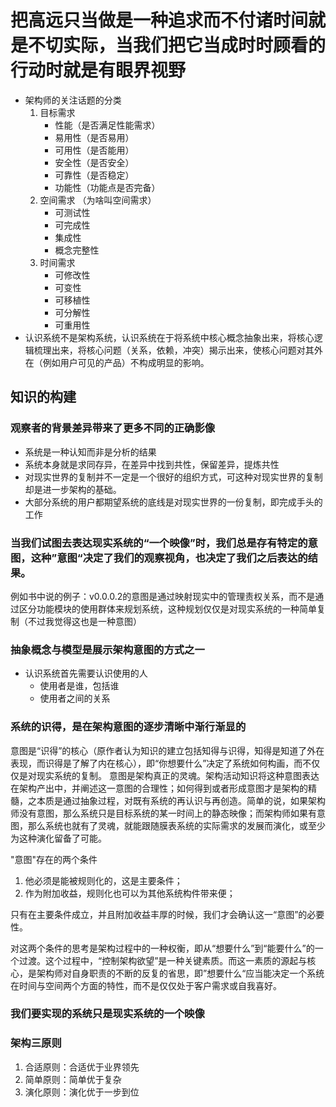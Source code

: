 # 把高远只当做是一种追求而不付诸时间就是不切实际，当我们把它当成时时顾看的行动时就是有眼界视野
* 架构师的关注话题的分类
    1. 目标需求
        * 性能（是否满足性能需求）
        * 易用性（是否易用）
        * 可用性（是否能用）
        * 安全性（是否安全）
        * 可靠性（是否稳定）
        * 功能性（功能点是否完备）
    2. 空间需求 （为啥叫空间需求）
        * 可测试性
        * 可完成性
        * 集成性
        * 概念完整性
    3. 时间需求
        * 可修改性
        * 可变性
        * 可移植性
        * 可分解性
        * 可重用性
* 认识系统不是架构系统，认识系统在于将系统中核心概念抽象出来，将核心逻辑梳理出来，将核心问题（关系，依赖，冲突）揭示出来，使核心问题对其外在（例如用户可见的产品）不构成明显的影响。

## 知识的构建
### 观察者的背景差异带来了更多不同的正确影像
* 系统是一种认知而非是分析的结果
* 系统本身就是求同存异，在差异中找到共性，保留差异，提炼共性
* 对现实世界的复制并不一定是一个很好的组织方式，可这种对现实世界的复制却是进一步架构的基础。
* 大部分系统的用户都期望系统的底线是对现实世界的一份复制，即完成手头的工作
### 当我们试图去表达现实系统的“一个映像”时，我们总是存有特定的意图，这种”意图“决定了我们的观察视角，也决定了我们之后表达的结果。
例如书中说的例子：v0.0.0.2的意图是通过映射现实中的管理责权关系，而不是通过区分功能模块的使用群体来规划系统，这种规划仅仅是对现实系统的一种简单复制（不过我觉得这也是一种意图）

### 抽象概念与模型是展示架构意图的方式之一
* 认识系统首先需要认识使用的人
    * 使用者是谁，包括谁
    * 使用者之间的关系
### 系统的识得，是在架构意图的逐步清晰中渐行渐显的
意图是“识得”的核心（原作者认为知识的建立包括知得与识得，知得是知道了外在表现，而识得是了解了内在核心），即“你想要什么”决定了系统如何构画，而不仅仅是对现实系统的复制。
意图是架构真正的灵魂。架构活动知识将这种意图表达在架构产出中，并阐述这一意图的合理性；如何得到或者形成意图才是架构的精髓，之本质是通过抽象过程，对既有系统的再认识与再创造。简单的说，如果架构师没有意图，那么系统只是目标系统的某一时间上的静态映像；而架构师如果有意图，那么系统也就有了灵魂，就能跟随膜表系统的实际需求的发展而演化，或至少为这种演化留备了可能。

"意图"存在的两个条件
1. 他必须是能被规则化的，这是主要条件；
2. 作为附加收益，规则化也可以为其他系统构件带来便；

只有在主要条件成立，并且附加收益丰厚的时候，我们才会确认这一“意图”的必要性。

对这两个条件的思考是架构过程中的一种权衡，即从“想要什么”到“能要什么”的一个过渡。这个过程中，“控制架构欲望”是一种关键素质。而这一素质的源起与核心，是架构师对自身职责的不断的反复的省思，即”想要什么“应当能决定一个系统在时间与空间两个方面的特性，而不是仅仅处于客户需求或自我喜好。

### 我们要实现的系统只是现实系统的一个映像



### 架构三原则
1. 合适原则：合适优于业界领先
2. 简单原则：简单优于复杂
3. 演化原则：演化优于一步到位
